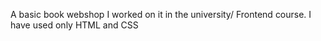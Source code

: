A basic book webshop I worked on it in the university/ Frontend course.
I have used only HTML and CSS 
